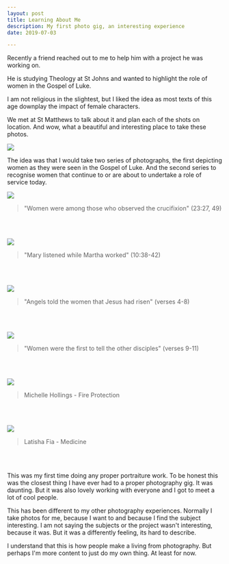 ```yaml
---
layout: post
title: Learning About Me
description: My first photo gig, an interesting experience
date: 2019-07-03

---
```


Recently a friend reached out to me to help him with a project he was working on. 

He is studying Theology at St Johns and wanted to highlight the role of women in the Gospel of Luke.

I am not religious in the slightest, but I liked the idea as most texts of this age downplay the impact of female characters.

We met at St Matthews to talk about it and plan each of the shots on location. And wow, what a beautiful and interesting place to take these photos.

![](/public/images/luke-07-1024.jpg)

The idea was that I would take two series of photographs, the first depicting women as they were seen in the Gospel of Luke. And the second series to recognise women that continue to or are about to undertake a role of service today.


![](/public/images/luke-01-1024.jpg)

>"Women were among those who observed the crucifixion" (23:27, 49)

<br>
<br>

![](/public/images/luke-02-1024.jpg)

>"Mary listened while Martha worked" (10:38-42)

<br>
<br>

![](/public/images/luke-03-1024.jpg)

>"Angels told the women that Jesus had risen" (verses 4-8)

<br>
<br>

![](/public/images/luke-06-1024.jpg)

>"Women were the first to tell the other disciples" (verses 9-11)

<br>
<br>

![](/public/images/luke-04-1024.jpg)

>Michelle Hollings - Fire Protection

<br>
<br>

![](/public/images/luke-05-1024.jpg)

>Latisha Fia - Medicine

<br>
<br>

This was my first time doing any proper portraiture work. To be honest this was the closest thing I have ever had to a proper photography gig. It was daunting. But it was also lovely working with everyone and I got to meet a lot of cool people.

This has been different to my other photography experiences. Normally I take photos for me, because I want to and because I find the subject interesting. I am not saying the subjects or the project wasn't interesting, because it was. But it was a differently feeling, its hard to describe.

I understand that this is how people make a living from photography. But perhaps I'm more content to just do my own thing. At least for now.
